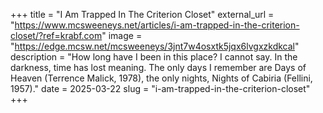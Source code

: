 +++
title = "I Am Trapped In The Criterion Closet"
external_url = "https://www.mcsweeneys.net/articles/i-am-trapped-in-the-criterion-closet/?ref=krabf.com"
image = "https://edge.mcsw.net/mcsweeneys/3jnt7w4osxtk5jqx6lvgxzkdkcal"
description = "How long have I been in this place? I cannot say. In the darkness, time has lost meaning. The only days I remember are Days of Heaven (Terrence Malick, 1978), the only nights, Nights of Cabiria (Fellini, 1957)."
date = 2025-03-22
slug = "i-am-trapped-in-the-criterion-closet"
+++ 


